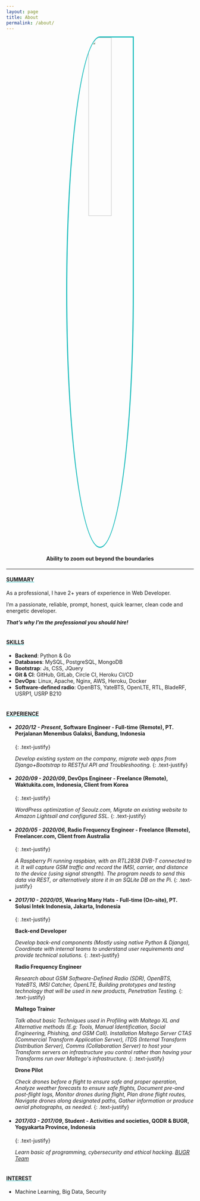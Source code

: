 ```yaml
---
layout: page
title: About
permalink: /about/
---
```


<center><a href="/"><img style="width: 35%;border-radius: 50% 0% 50% 50%; border: 3px solid #25BFBF;" src="{{ site.about_url }}" /></a></center>

#### <center><strong>Ability to zoom out beyond the boundaries</strong></center>
<hr>

#### <u style="text-decoration-color:#25BFBF"><strong>SUMMARY</strong></u>

As a professional, I have 2+ years of experience in Web Developer.

I’m a passionate, reliable, prompt, honest, quick learner, clean code and energetic developer.

<i><b>That’s why I’m the professional you should hire!</b></i>
<br><br>

#### <u style="text-decoration-color:#25BFBF"><strong>SKILLS</strong></u>

- <b>Backend</b>: Python & Go
- <b>Databases</b>: MySQL, PostgreSQL, MongoDB
- <b>Bootstrap</b>: Js, CSS, JQuery
- <b>Git & CI</b>: GitHub, GitLab, Circle CI, Heroku CI/CD
- <b>DevOps</b>: Linux, Apache, Nginx, AWS, Heroku, Docker
- <b>Software-defined radio</b>: OpenBTS, YateBTS, OpenLTE, RTL, BladeRF, USRP1, USRP B210
<br><br>

#### <u style="text-decoration-color:#25BFBF"><strong>EXPERIENCE</strong></u>
- #### <i>2020/12 - Present</i>, <b>Software Engineer - Full-time (Remote)</b>, PT. Perjalanan Menembus Galaksi, Bandung, Indonesia
    {: .text-justify}
    
    <i>Develop existing system on the company, migrate web apps from Django+Bootstrap to RESTful API and Troubleshooting.</i>
    {: .text-justify}

- #### <i>2020/09 - 2020/09</i>, <b>DevOps Engineer - Freelance (Remote)</b>, Waktukita.com, Indonesia, Client from Korea
    {: .text-justify}
    
    <i>WordPress optimization of Seoulz.com, Migrate an existing website to Amazon Lightsail and configured SSL.</i>
    {: .text-justify}

- #### <i>2020/05 - 2020/06</i>, <b>Radio Frequency Engineer - Freelance (Remote)</b>, Freelancer.com, Client from Australia
    {: .text-justify}
    
    <i>A Raspberry Pi running raspbian, with an RTL2838 DVB-T connected to it. It will capture GSM traffic and record the IMSI, carrier, and distance to the device (using signal strength). The program needs to send this data via REST, or alternatively store it in an SQLite DB on the Pi.</i>
    {: .text-justify}

- #### <i>2017/10 - 2020/05</i>, <b>Wearing Many Hats - Full-time (On-site)</b>, PT. Solusi Intek Indonesia, Jakarta, Indonesia
    {: .text-justify}

    <b>Back-end Developer</b>

    <i>Develop back-end components (Mostly using native Python & Django), Coordinate with internal teams to understand user requirements and provide technical solutions.</i>
    {: .text-justify}

    <b>Radio Frequency Engineer</b>

    <i>Research about GSM Software-Defined Radio (SDR), OpenBTS, YateBTS, IMSI Catcher, OpenLTE, Building prototypes and testing technology that will be used in new products, Penetration Testing.</i>
    {: .text-justify}

    <b>Maltego Trainer</b>

    <i>Talk about basic Techniques used in Profiling with Maltego XL and Alternative methods (E.g: Tools, Manual Identification, Social Engineering, Phishing, and GSM Call). Installation Maltego Server CTAS (Commercial Transform Application Server), iTDS (Internal Transform Distribution Server), Comms (Collaboration Server) to host your Transform servers on infrastructure you control rather than having your Transforms run over Maltego's infrastructure.</i>
    {: .text-justify}

    <b>Drone Pilot</b>

    <i>Check drones before a flight to ensure safe and proper operation, Analyze weather forecasts to ensure safe flights, Document pre-and post-flight logs, Monitor drones during flight, Plan drone flight routes, Navigate drones along designated paths, Gather information or produce aerial photographs, as needed.</i>
    {: .text-justify}

- #### <i>2017/03 - 2017/09</i>, <b>Student - Activities and societies</b>, QODR & BUGR, Yogyakarta Province, Indonesia
    {: .text-justify}

    <i>Learn basic of programming, cybersecurity and ethical hacking. [BUGR Team](https://ctftime.org/team/36151/)</i>
<br><br>

#### <u style="text-decoration-color:#25BFBF"><strong>INTEREST</strong></u>
- Machine Learning, Big Data, Security
